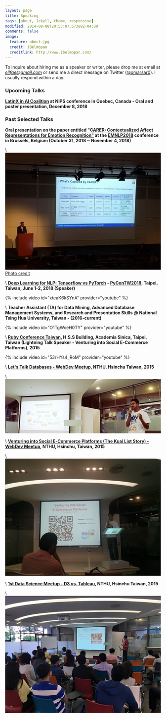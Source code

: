 ```yaml
---
layout: page
title: Speaking
tags: [about, Jekyll, theme, responsive]
modified: 2014-08-08T20:53:07.573882-04:00
comments: false
image:
  feature: about.jpg
  credit: iBelmopan
  creditlink: http://www.ibelmopan.com/
---
```


To inquire about hiring me as a speaker or writer, please drop me at email at *ellfae@gmail.com* or send me a direct message on Twitter ([@omarsar0](https://twitter.com/omarsar0)). I usually respond within a day.

### Upcoming Talks
**[LatinX in AI Coalition](http://www.latinxinai.org/nips-2018-presenters) at NIPS conference in Quebec, Canada - Oral and poster presentation, December 8, 2018**

### Past Selected Talks
**Oral presentation on the paper entitled ["CARER: Contextualized Affect Representations for Emotion Recognition"](https://aclanthology.info/papers/D18-1404/d18-1404) at the [EMNLP2018](http://emnlp2018.org/) conference in Brussels, Belgium (October 31, 2018 ~ November 4, 2018)**

\\
![alt txt](https://github.com/omarsar/omarsar.github.io/blob/master/images/emnlp2018.jpg?raw=true)
[Photo credit](https://twitter.com/stjaco)

\\
**[Deep Learning for NLP: Tensorflow vs PyTorch](https://www.youtube.com/watch?v=xteaK6kSYnA) - [PyConTW2018](https://tw.pycon.org/2018/en-us/events/talk/595815827790364848/), Taipei, Taiwan, June 1-2, 2018 (Speaker)**


{% include video id="xteaK6kSYnA" provider="youtube" %}


\\
**Teacher Assistant (TA) for Data Mining, Advanced Database Management Systems, and Research and Presentation Skills @ National Tsing Hua University, Taiwan - (2016-current)**

{% include video id="O1TgWceH0TY" provider="youtube" %}


\\
**[Ruby Conference Taiwan](http://2015.rubyconf.tw/), H.S.S Building, Academia Sinica, Taipei, Taiwan (Lightning Talk Speaker - Venturing into Social E-Commerce Platforms), 2015**

{% include video id="53rHYs4_RoM" provider="youtube" %}


\\
**[Let's Talk Databases - WebDev Meetup](https://www.facebook.com/events/841727325883157/), NTHU, Hsinchu Taiwan, 2015**

\\
![alt txt](https://github.com/omarsar/omarsar.github.io/blob/master/images/webdevmeetup.jpg?raw=true)

\\
**[Venturing into Social E-Commerce Platforms (The Kuai List Story) - WebDev Meetup](https://www.facebook.com/events/1591656864411298/), NTHU, Hsinchu, Taiwan, 2015**

\\
![alt txt](https://github.com/omarsar/omarsar.github.io/blob/master/images/e-commerce.jpg?raw=true)

\\
**[1st Data Science Meetup - D3 vs. Tableau](https://www.facebook.com/events/1430476117250104/), NTHU, Hsinchu Taiwan, 2015**

\\
![alt txt](https://github.com/omarsar/omarsar.github.io/blob/master/images/visualizations.jpg?raw=true)


